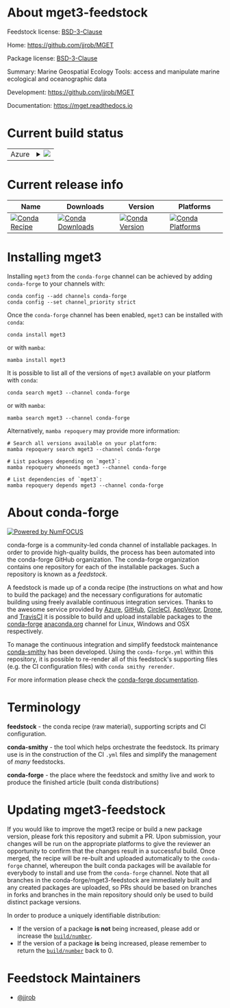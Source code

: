 About mget3-feedstock
=====================

Feedstock license: [BSD-3-Clause](https://github.com/conda-forge/mget3-feedstock/blob/main/LICENSE.txt)

Home: https://github.com/jjrob/MGET

Package license: [BSD-3-Clause](https://github.com/jjrob/MGET/blob/main/LICENSE)

Summary: Marine Geospatial Ecology Tools: access and manipulate marine ecological and oceanographic data

Development: https://github.com/jjrob/MGET

Documentation: https://mget.readthedocs.io

Current build status
====================


<table>
    
  <tr>
    <td>Azure</td>
    <td>
      <details>
        <summary>
          <a href="https://dev.azure.com/conda-forge/feedstock-builds/_build/latest?definitionId=23533&branchName=main">
            <img src="https://dev.azure.com/conda-forge/feedstock-builds/_apis/build/status/mget3-feedstock?branchName=main">
          </a>
        </summary>
        <table>
          <thead><tr><th>Variant</th><th>Status</th></tr></thead>
          <tbody><tr>
              <td>win_64_python3.10.____cpython</td>
              <td>
                <a href="https://dev.azure.com/conda-forge/feedstock-builds/_build/latest?definitionId=23533&branchName=main">
                  <img src="https://dev.azure.com/conda-forge/feedstock-builds/_apis/build/status/mget3-feedstock?branchName=main&jobName=win&configuration=win%20win_64_python3.10.____cpython" alt="variant">
                </a>
              </td>
            </tr><tr>
              <td>win_64_python3.11.____cpython</td>
              <td>
                <a href="https://dev.azure.com/conda-forge/feedstock-builds/_build/latest?definitionId=23533&branchName=main">
                  <img src="https://dev.azure.com/conda-forge/feedstock-builds/_apis/build/status/mget3-feedstock?branchName=main&jobName=win&configuration=win%20win_64_python3.11.____cpython" alt="variant">
                </a>
              </td>
            </tr><tr>
              <td>win_64_python3.12.____cpython</td>
              <td>
                <a href="https://dev.azure.com/conda-forge/feedstock-builds/_build/latest?definitionId=23533&branchName=main">
                  <img src="https://dev.azure.com/conda-forge/feedstock-builds/_apis/build/status/mget3-feedstock?branchName=main&jobName=win&configuration=win%20win_64_python3.12.____cpython" alt="variant">
                </a>
              </td>
            </tr><tr>
              <td>win_64_python3.9.____cpython</td>
              <td>
                <a href="https://dev.azure.com/conda-forge/feedstock-builds/_build/latest?definitionId=23533&branchName=main">
                  <img src="https://dev.azure.com/conda-forge/feedstock-builds/_apis/build/status/mget3-feedstock?branchName=main&jobName=win&configuration=win%20win_64_python3.9.____cpython" alt="variant">
                </a>
              </td>
            </tr>
          </tbody>
        </table>
      </details>
    </td>
  </tr>
</table>

Current release info
====================

| Name | Downloads | Version | Platforms |
| --- | --- | --- | --- |
| [![Conda Recipe](https://img.shields.io/badge/recipe-mget3-green.svg)](https://anaconda.org/conda-forge/mget3) | [![Conda Downloads](https://img.shields.io/conda/dn/conda-forge/mget3.svg)](https://anaconda.org/conda-forge/mget3) | [![Conda Version](https://img.shields.io/conda/vn/conda-forge/mget3.svg)](https://anaconda.org/conda-forge/mget3) | [![Conda Platforms](https://img.shields.io/conda/pn/conda-forge/mget3.svg)](https://anaconda.org/conda-forge/mget3) |

Installing mget3
================

Installing `mget3` from the `conda-forge` channel can be achieved by adding `conda-forge` to your channels with:

```
conda config --add channels conda-forge
conda config --set channel_priority strict
```

Once the `conda-forge` channel has been enabled, `mget3` can be installed with `conda`:

```
conda install mget3
```

or with `mamba`:

```
mamba install mget3
```

It is possible to list all of the versions of `mget3` available on your platform with `conda`:

```
conda search mget3 --channel conda-forge
```

or with `mamba`:

```
mamba search mget3 --channel conda-forge
```

Alternatively, `mamba repoquery` may provide more information:

```
# Search all versions available on your platform:
mamba repoquery search mget3 --channel conda-forge

# List packages depending on `mget3`:
mamba repoquery whoneeds mget3 --channel conda-forge

# List dependencies of `mget3`:
mamba repoquery depends mget3 --channel conda-forge
```


About conda-forge
=================

[![Powered by
NumFOCUS](https://img.shields.io/badge/powered%20by-NumFOCUS-orange.svg?style=flat&colorA=E1523D&colorB=007D8A)](https://numfocus.org)

conda-forge is a community-led conda channel of installable packages.
In order to provide high-quality builds, the process has been automated into the
conda-forge GitHub organization. The conda-forge organization contains one repository
for each of the installable packages. Such a repository is known as a *feedstock*.

A feedstock is made up of a conda recipe (the instructions on what and how to build
the package) and the necessary configurations for automatic building using freely
available continuous integration services. Thanks to the awesome service provided by
[Azure](https://azure.microsoft.com/en-us/services/devops/), [GitHub](https://github.com/),
[CircleCI](https://circleci.com/), [AppVeyor](https://www.appveyor.com/),
[Drone](https://cloud.drone.io/welcome), and [TravisCI](https://travis-ci.com/)
it is possible to build and upload installable packages to the
[conda-forge](https://anaconda.org/conda-forge) [anaconda.org](https://anaconda.org/)
channel for Linux, Windows and OSX respectively.

To manage the continuous integration and simplify feedstock maintenance
[conda-smithy](https://github.com/conda-forge/conda-smithy) has been developed.
Using the ``conda-forge.yml`` within this repository, it is possible to re-render all of
this feedstock's supporting files (e.g. the CI configuration files) with ``conda smithy rerender``.

For more information please check the [conda-forge documentation](https://conda-forge.org/docs/).

Terminology
===========

**feedstock** - the conda recipe (raw material), supporting scripts and CI configuration.

**conda-smithy** - the tool which helps orchestrate the feedstock.
                   Its primary use is in the construction of the CI ``.yml`` files
                   and simplify the management of *many* feedstocks.

**conda-forge** - the place where the feedstock and smithy live and work to
                  produce the finished article (built conda distributions)


Updating mget3-feedstock
========================

If you would like to improve the mget3 recipe or build a new
package version, please fork this repository and submit a PR. Upon submission,
your changes will be run on the appropriate platforms to give the reviewer an
opportunity to confirm that the changes result in a successful build. Once
merged, the recipe will be re-built and uploaded automatically to the
`conda-forge` channel, whereupon the built conda packages will be available for
everybody to install and use from the `conda-forge` channel.
Note that all branches in the conda-forge/mget3-feedstock are
immediately built and any created packages are uploaded, so PRs should be based
on branches in forks and branches in the main repository should only be used to
build distinct package versions.

In order to produce a uniquely identifiable distribution:
 * If the version of a package **is not** being increased, please add or increase
   the [``build/number``](https://docs.conda.io/projects/conda-build/en/latest/resources/define-metadata.html#build-number-and-string).
 * If the version of a package **is** being increased, please remember to return
   the [``build/number``](https://docs.conda.io/projects/conda-build/en/latest/resources/define-metadata.html#build-number-and-string)
   back to 0.

Feedstock Maintainers
=====================

* [@jjrob](https://github.com/jjrob/)

